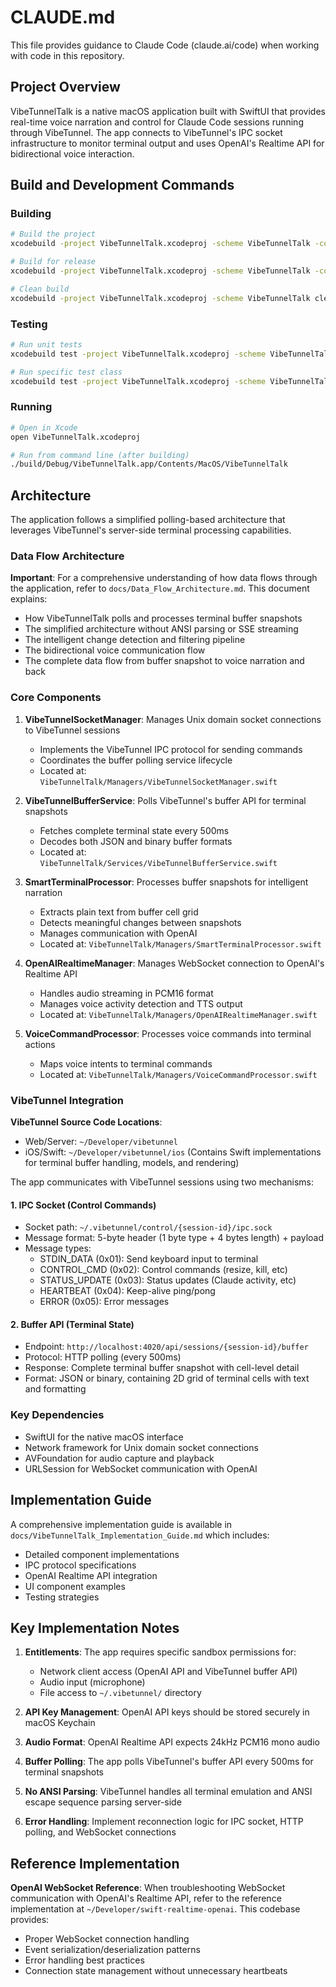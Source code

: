 # CLAUDE.md

This file provides guidance to Claude Code (claude.ai/code) when working with code in this repository.

## Project Overview

VibeTunnelTalk is a native macOS application built with SwiftUI that provides real-time voice narration and control for Claude Code sessions running through VibeTunnel. The app connects to VibeTunnel's IPC socket infrastructure to monitor terminal output and uses OpenAI's Realtime API for bidirectional voice interaction.

## Build and Development Commands

### Building
```bash
# Build the project
xcodebuild -project VibeTunnelTalk.xcodeproj -scheme VibeTunnelTalk -configuration Debug build

# Build for release
xcodebuild -project VibeTunnelTalk.xcodeproj -scheme VibeTunnelTalk -configuration Release build

# Clean build
xcodebuild -project VibeTunnelTalk.xcodeproj -scheme VibeTunnelTalk clean
```

### Testing
```bash
# Run unit tests
xcodebuild test -project VibeTunnelTalk.xcodeproj -scheme VibeTunnelTalk -destination 'platform=macOS'

# Run specific test class
xcodebuild test -project VibeTunnelTalk.xcodeproj -scheme VibeTunnelTalk -only-testing:VibeTunnelTalkTests/VibeTunnelSocketManagerTests
```

### Running
```bash
# Open in Xcode
open VibeTunnelTalk.xcodeproj

# Run from command line (after building)
./build/Debug/VibeTunnelTalk.app/Contents/MacOS/VibeTunnelTalk
```

## Architecture

The application follows a simplified polling-based architecture that leverages VibeTunnel's server-side terminal processing capabilities.

### Data Flow Architecture

**Important**: For a comprehensive understanding of how data flows through the application, refer to `docs/Data_Flow_Architecture.md`. This document explains:
- How VibeTunnelTalk polls and processes terminal buffer snapshots
- The simplified architecture without ANSI parsing or SSE streaming
- The intelligent change detection and filtering pipeline
- The bidirectional voice communication flow
- The complete data flow from buffer snapshot to voice narration and back

### Core Components

1. **VibeTunnelSocketManager**: Manages Unix domain socket connections to VibeTunnel sessions
   - Implements the VibeTunnel IPC protocol for sending commands
   - Coordinates the buffer polling service lifecycle
   - Located at: `VibeTunnelTalk/Managers/VibeTunnelSocketManager.swift`

2. **VibeTunnelBufferService**: Polls VibeTunnel's buffer API for terminal snapshots
   - Fetches complete terminal state every 500ms
   - Decodes both JSON and binary buffer formats
   - Located at: `VibeTunnelTalk/Services/VibeTunnelBufferService.swift`

3. **SmartTerminalProcessor**: Processes buffer snapshots for intelligent narration
   - Extracts plain text from buffer cell grid
   - Detects meaningful changes between snapshots
   - Manages communication with OpenAI
   - Located at: `VibeTunnelTalk/Managers/SmartTerminalProcessor.swift`

4. **OpenAIRealtimeManager**: Manages WebSocket connection to OpenAI's Realtime API
   - Handles audio streaming in PCM16 format
   - Manages voice activity detection and TTS output
   - Located at: `VibeTunnelTalk/Managers/OpenAIRealtimeManager.swift`

5. **VoiceCommandProcessor**: Processes voice commands into terminal actions
   - Maps voice intents to terminal commands
   - Located at: `VibeTunnelTalk/Managers/VoiceCommandProcessor.swift`

### VibeTunnel Integration

**VibeTunnel Source Code Locations**:
- Web/Server: `~/Developer/vibetunnel`
- iOS/Swift: `~/Developer/vibetunnel/ios` (Contains Swift implementations for terminal buffer handling, models, and rendering)

The app communicates with VibeTunnel sessions using two mechanisms:

#### 1. IPC Socket (Control Commands)
- Socket path: `~/.vibetunnel/control/{session-id}/ipc.sock`
- Message format: 5-byte header (1 byte type + 4 bytes length) + payload
- Message types:
  - STDIN_DATA (0x01): Send keyboard input to terminal
  - CONTROL_CMD (0x02): Control commands (resize, kill, etc)
  - STATUS_UPDATE (0x03): Status updates (Claude activity, etc)
  - HEARTBEAT (0x04): Keep-alive ping/pong
  - ERROR (0x05): Error messages

#### 2. Buffer API (Terminal State)
- Endpoint: `http://localhost:4020/api/sessions/{session-id}/buffer`
- Protocol: HTTP polling (every 500ms)
- Response: Complete terminal buffer snapshot with cell-level detail
- Format: JSON or binary, containing 2D grid of terminal cells with text and formatting

### Key Dependencies

- SwiftUI for the native macOS interface
- Network framework for Unix domain socket connections
- AVFoundation for audio capture and playback
- URLSession for WebSocket communication with OpenAI

## Implementation Guide

A comprehensive implementation guide is available in `docs/VibeTunnelTalk_Implementation_Guide.md` which includes:
- Detailed component implementations
- IPC protocol specifications
- OpenAI Realtime API integration
- UI component examples
- Testing strategies

## Key Implementation Notes

1. **Entitlements**: The app requires specific sandbox permissions for:
   - Network client access (OpenAI API and VibeTunnel buffer API)
   - Audio input (microphone)
   - File access to `~/.vibetunnel/` directory

2. **API Key Management**: OpenAI API keys should be stored securely in macOS Keychain

3. **Audio Format**: OpenAI Realtime API expects 24kHz PCM16 mono audio

4. **Buffer Polling**: The app polls VibeTunnel's buffer API every 500ms for terminal snapshots

5. **No ANSI Parsing**: VibeTunnel handles all terminal emulation and ANSI escape sequence parsing server-side

6. **Error Handling**: Implement reconnection logic for IPC socket, HTTP polling, and WebSocket connections

## Reference Implementation

**OpenAI WebSocket Reference**: When troubleshooting WebSocket communication with OpenAI's Realtime API, refer to the reference implementation at `~/Developer/swift-realtime-openai`. This codebase provides:
- Proper WebSocket connection handling
- Event serialization/deserialization patterns
- Error handling best practices
- Connection state management without unnecessary heartbeats